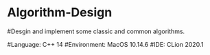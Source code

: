 # Algorithm-Design

#Desgin and implement some classic and common algorithms.

#Language: C++ 14
#Environment: MacOS 10.14.6
#IDE: CLion 2020.1
